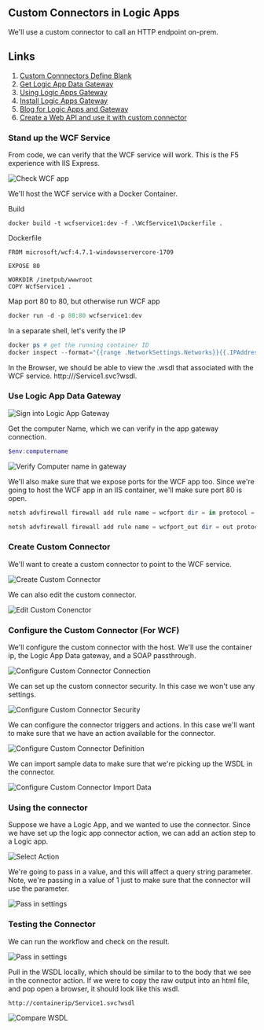 ## Custom Connectors in Logic Apps

We'll use a custom connector to call an HTTP endpoint on-prem.

## Links

1. [Custom Connnectors Define Blank](https://docs.microsoft.com/en-us/connectors/custom-connectors/define-blank)
1. [Get Logic App Data Gateway](https://www.microsoft.com/en-us/download/confirmation.aspx?id=53127)
1. [Using Logic Apps Gateway](https://docs.microsoft.com/en-us/azure/logic-apps/logic-apps-gateway-connection)
1. [Install Logic Apps Gateway](https://docs.microsoft.com/en-us/azure/logic-apps/logic-apps-gateway-install)
1. [Blog for Logic Apps and Gateway](https://blogs.biztalk360.com/access-on-premise-sql-server-data-from-azure-logic-apps-via-on-premises-data-gateway/)
1. [Create a Web API and use it with custom connector](https://flow.microsoft.com/en-us/blog/on-premise-apis/)

### Stand up the WCF Service

From code, we can verify that the WCF service will work.  This is the F5 experience with IIS Express.

![Check WCF app](../Media/Scenario-On-Prem-HTTP-Custom-Connector/verify-wcf-client.png)


We'll host the WCF service with a Docker Container.

Build
```
docker build -t wcfservice1:dev -f .\WcfService1\Dockerfile .
```

Dockerfile
```
FROM microsoft/wcf:4.7.1-windowsservercore-1709

EXPOSE 80

WORKDIR /inetpub/wwwroot
COPY WcfService1 .
```

Map port 80 to 80, but otherwise run WCF app
```powershell
docker run -d -p 80:80 wcfservice1:dev
```

In a separate shell, let's verify the IP

```powershell
docker ps # get the running container ID
docker inspect --format="{{range .NetworkSettings.Networks}}{{.IPAddress}} {{end}}" <container id>
```

In the Browser, we should be able to view the .wsdl that associated with the WCF service.  http://<containerip>/Service1.svc?wsdl.

### Use Logic App Data Gateway

![Sign into Logic App Gateway](../Media/Scenario-On-Prem-HTTP-Custom-Connector/logic-gateway-signin.png)

Get the computer Name, which we can verify in the app gateway connection.

```powershell
$env:computername
```

![Verify Computer name in gateway](../Media/Scenario-On-Prem-HTTP-Custom-Connector/logic-gateway-signin-1.png)

We'll also make sure that we expose ports for the WCF app too.  Since we're going to host the WCF app in an IIS container, we'll make sure port 80 is open.

```powershell
netsh advfirewall firewall add rule name = wcfport dir = in protocol = tcp action = allow localport = 80 remoteip = localsubnet

netsh advfirewall firewall add rule name = wcfport_out dir = out protocol = tcp action = allow localport = 80 remoteip = localsubnet
```

### Create Custom Connector

We'll want to create a custom connector to point to the WCF service.

![Create Custom Connector](../Media/Scenario-On-Prem-HTTP-Custom-Connector/create-custom-connector.png)

We can also edit the custom connector.

![Edit Custom Conenctor](../Media/Scenario-On-Prem-HTTP-Custom-Connector/create-custom-connector-1.png)


### Configure the Custom Connector (For WCF)

We'll configure the custom connector with the host.  We'll use the container ip, the Logic App Data gateway, and a SOAP passthrough.

![Configure Custom Connector Connection](../Media/Scenario-On-Prem-HTTP-Custom-Connector/configure-custom-connector-soap-pass-through-wsdl-1.png)

We can set up the custom connector security.  In this case we won't use any settings.

![Configure Custom Connector Security](../Media/Scenario-On-Prem-HTTP-Custom-Connector/configure-custom-connector-soap-pass-through-wsdl-2.png)

We can configure the connector triggers and actions.  In this case we'll want to make sure that we have an action available for the connector.

![Configure Custom Connector Definition](../Media/Scenario-On-Prem-HTTP-Custom-Connector/configure-custom-connector-soap-pass-through-wsdl-3.png)

We can import sample data to make sure that we're picking up the WSDL in the connector.

![Configure Custom Connector Import Data](../Media/Scenario-On-Prem-HTTP-Custom-Connector/configure-custom-connector-soap-pass-through-wsdl-3.1.png)


### Using the connector

Suppose we have a Logic App, and we wanted to use the connector.  Since we have set up the logic app connector action, we can add an action step to a Logic app.

![Select Action](../Media/Scenario-On-Prem-HTTP-Custom-Connector/configure-custom-connector-soap-pass-through-wsdl-4.png)

We're going to pass in a value, and this will affect a query string parameter.  Note, we're passing in a value of 1 just to make sure that the connector will use the parameter.

![Pass in settings](../Media/Scenario-On-Prem-HTTP-Custom-Connector/configure-custom-connector-soap-pass-through-wsdl-5.png)

### Testing the Connector

We can run the workflow and check on the result.

![Pass in settings](../Media/Scenario-On-Prem-HTTP-Custom-Connector/configure-custom-connector-soap-pass-through-wsdl-6.png)

Pull in the WSDL locally, which should be similar to to the body that we see in the connector action.  If we were to copy the raw output into an html file, and pop open a browser, it should look like this wsdl.

```
http://containerip/Service1.svc?wsdl
```

![Compare WSDL](../Media/Scenario-On-Prem-HTTP-Custom-Connector/browse-wsdl.png)
